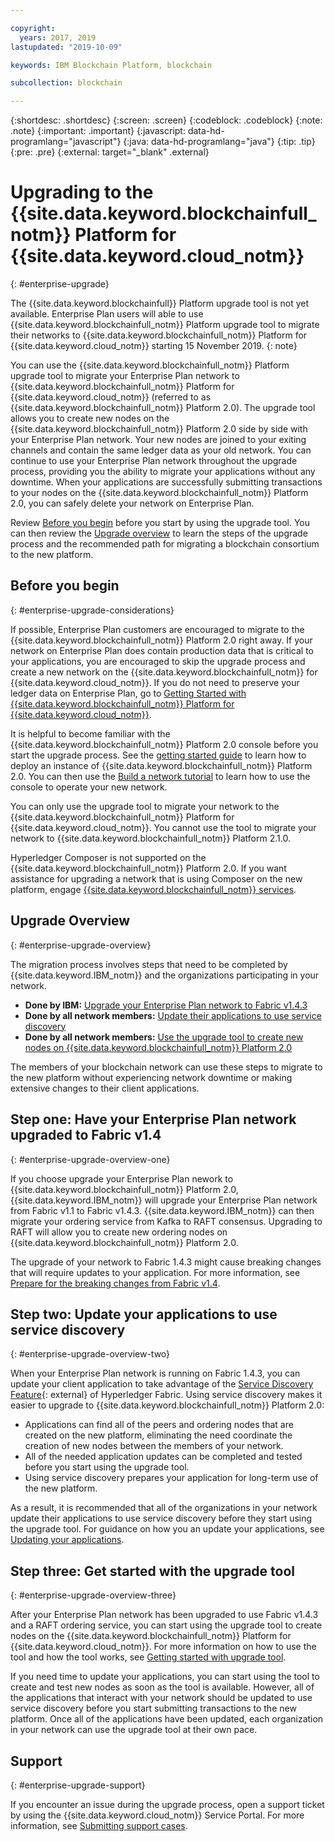 ```yaml
---

copyright:
  years: 2017, 2019
lastupdated: "2019-10-09"

keywords: IBM Blockchain Platform, blockchain

subcollection: blockchain

---
```


{:shortdesc: .shortdesc}
{:screen: .screen}
{:codeblock: .codeblock}
{:note: .note}
{:important: .important}
{:javascript: data-hd-programlang="javascript"}
{:java: data-hd-programlang="java"}
{:tip: .tip}
{:pre: .pre}
{:external: target="_blank" .external}

# Upgrading to the {{site.data.keyword.blockchainfull_notm}} Platform for {{site.data.keyword.cloud_notm}}
{: #enterprise-upgrade}

The {{site.data.keyword.blockchainfull}} Platform upgrade tool is not yet available. Enterprise Plan users will able to use {{site.data.keyword.blockchainfull_notm}} Platform upgrade tool to migrate their networks to {{site.data.keyword.blockchainfull_notm}} Platform for {{site.data.keyword.cloud_notm}} starting 15 November 2019.
{: note}

You can use the {{site.data.keyword.blockchainfull_notm}} Platform upgrade tool to migrate your Enterprise Plan network to {{site.data.keyword.blockchainfull_notm}} Platform for {{site.data.keyword.cloud_notm}} (referred to as {{site.data.keyword.blockchainfull_notm}} Platform 2.0). The upgrade tool allows you to create new nodes on the {{site.data.keyword.blockchainfull_notm}} Platform 2.0 side by side with your Enterprise Plan network. Your new nodes are joined to your exiting channels and contain the same ledger data as your old network. You can continue to use your Enterprise Plan network throughout the upgrade process, providing you the ability to migrate your applications without any downtime. When your applications are successfully submitting transactions to your nodes on the {{site.data.keyword.blockchainfull_notm}} Platform 2.0, you can safely delete your network on Enterprise Plan.

Review [Before you begin](#enterprise-upgrade-considerations) before you start by using the upgrade tool. You can then review the [Upgrade overview](#enterprise-upgrade-overview) to learn the steps of the upgrade process and the recommended path for migrating a blockchain consortium to the new platform.

## Before you begin
{: #enterprise-upgrade-considerations}

If possible, Enterprise Plan customers are encouraged to migrate to the {{site.data.keyword.blockchainfull_notm}} Platform 2.0 right away. If your network on Enterprise Plan does contain production data that is critical to your applications, you are encouraged to skip the upgrade process and create a new network on the {{site.data.keyword.blockchainfull_notm}} for {{site.data.keyword.cloud_notm}}. If you do not need to preserve your ledger data on Enterprise Plan, go to [Getting Started with {{site.data.keyword.blockchainfull_notm}} Platform for {{site.data.keyword.cloud_notm}}](/docs/services/blockchain/reference?topic=blockchain-ibp-v2-deploy-iks#ibp-v2-deploy-iks).

It is helpful to become familiar with the {{site.data.keyword.blockchainfull_notm}} Platform 2.0 console before you start the upgrade process. See the [getting started guide](/docs/services/blockchain/reference?topic=blockchain-ibp-v2-deploy-iks#ibp-v2-deploy-iks) to learn how to deploy an instance of {{site.data.keyword.blockchainfull_notm}} Platform 2.0. You can then use the [Build a network tutorial](/docs/services/blockchain/reference?topic=blockchain-ibp-console-build-network#ibp-console-build-network) to learn how to use the console to operate your new network.

You can only use the upgrade tool to migrate your network to the {{site.data.keyword.blockchainfull_notm}} Platform for {{site.data.keyword.cloud_notm}}. You cannot use the tool to migrate your network to {{site.data.keyword.blockchainfull_notm}} Platform 2.1.0.

Hyperledger Composer is not supported on the {{site.data.keyword.blockchainfull_notm}} Platform 2.0. If you want assistance for upgrading a network that is using Composer on the new platform, engage [{{site.data.keyword.blockchainfull_notm}} services](https://www.ibm.com/blockchain/services).

## Upgrade Overview
{: #enterprise-upgrade-overview}

The migration process involves steps that need to be completed by {{site.data.keyword.IBM_notm}} and the organizations participating in your network.

- **Done by IBM:** [Upgrade your Enterprise Plan network to Fabric v1.4.3](#enterprise-upgrade-overview-one)
- **Done by all network members:** [Update their applications to use service discovery](#enterprise-upgrade-overview-two)
- **Done by all network members:** [Use the upgrade tool to create new nodes on {{site.data.keyword.blockchainfull_notm}} Platform 2.0](#enterprise-upgrade-overview-three)

The members of your blockchain network can use these steps to migrate to the new platform without experiencing network downtime or making extensive changes to their client applications.

## Step one: Have your Enterprise Plan network upgraded to Fabric v1.4
{: #enterprise-upgrade-overview-one}

If you choose upgrade your Enterprise Plan nework to {{site.data.keyword.blockchainfull_notm}} Platform 2.0, {{site.data.keyword.IBM_notm}} will upgrade your Enterprise Plan network from Fabric v1.1 to Fabric v1.4.3. {{site.data.keyword.IBM_notm}} can then migrate your ordering service from Kafka to RAFT consensus. Upgrading to RAFT will allow you to create new ordering nodes on {{site.data.keyword.blockchainfull_notm}} Platform 2.0.

The upgrade of your network to Fabric 1.4.3 might cause breaking changes that will require updates to your application. For more information, see [Prepare for the breaking changes from Fabric v1.4](/docs/services/blockchain/reference?topic=blockchain-enterprise-upgrade-applications#enterprise-upgrade-applications-one).

## Step two: Update your applications to use service discovery
{: #enterprise-upgrade-overview-two}

When your Enterprise Plan network is running on Fabric 1.4.3, you can update your client application to take advantage of the [Service Discovery Feature](https://hyperledger-fabric.readthedocs.io/en/release-1.4/discovery-overview.html){: external} of Hyperledger Fabric. Using service discovery makes it easier to upgrade to {{site.data.keyword.blockchainfull_notm}} Platform 2.0:
- Applications can find all of the peers and ordering nodes that are created on the new platform, eliminating the need coordinate the creation of new nodes between the members of your network.
- All of the needed application updates can be completed and tested before you start using the upgrade tool.
- Using service discovery prepares your application for long-term use of the new platform.

As a result, it is recommended that all of the organizations in your network update their applications to use service discovery before they start using the upgrade tool. For guidance on how you an update your applications, see [Updating your applications](/docs/services/blockchain/reference?topic=blockchain-enterprise-upgrade-applications#enterprise-upgrade-applications).

## Step three: Get started with the upgrade tool
{: #enterprise-upgrade-overview-three}

After your Enterprise Plan network has been upgraded to use Fabric v1.4.3 and a RAFT ordering service, you can start using the upgrade tool to create nodes on the {{site.data.keyword.blockchainfull_notm}} Platform for {{site.data.keyword.cloud_notm}}. For more information on how to use the tool and how the tool works, see [Getting started with upgrade tool](/docs/services/blockchain/reference?topic=blockchain-enterprise-upgrade-tool#enterprise-upgrade-tool).

If you need time to update your applications, you can start using the tool to create and test new nodes as soon as the tool is available. However, all of the applications that interact with your network should be updated to use service discovery before you start submitting transactions to the new platform. Once all of the applications have been updated, each organization in your network can use the upgrade tool at their own pace.

## Support
{: #enterprise-upgrade-support}

If you encounter an issue during the upgrade process, open a support ticket by using the {{site.data.keyword.cloud_notm}} Service Portal. For more information, see [Submitting support cases](/docs/services/blockchain?topic=blockchain-blockchain-support#blockchain-support-cases).

